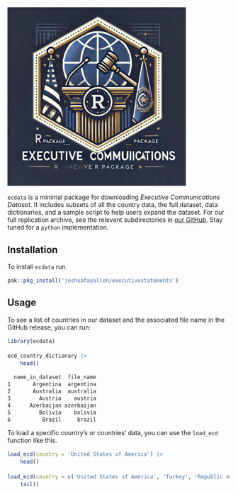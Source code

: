 

<img src="hex-logo.png" style="width:80.0%" data-fig-align="center" />

`ecdata` is a minimal package for downloading *Executive Communications
Dataset*. It includes subsets of all the country data, the full dataset,
data dictionaries, and a sample script to help users expand the dataset.
For our full replication archive, see the relevant subdirectories in
[our
GitHub](https://github.com/joshuafayallen/executivestatements/tree/main/raw-data).
Stay tuned for a `python` implementation.

## Installation

To install `ecdata` run.

``` r
pak::pkg_install('joshuafayallen/executivestatements')
```

## Usage

To see a list of countries in our dataset and the associated file name
in the GitHub release, you can run:

``` r
library(ecdata)

ecd_country_dictionary |>
    head()
```

      name_in_dataset  file_name
    1       Argentina  argentina
    2       Australia  australia
    3         Austria    austria
    4      Azerbaijan azerbaijan
    5         Bolivia    bolivia
    6          Brazil     brazil

To load a specific country’s or countries’ data, you can use the
`load_ecd` function like this.

``` r
load_ecd(country = 'United States of America') |>
    head()

load_ecd(country = c('United States of America', 'Turkey', 'Republic of South Korea')) |>
    tail()
```
